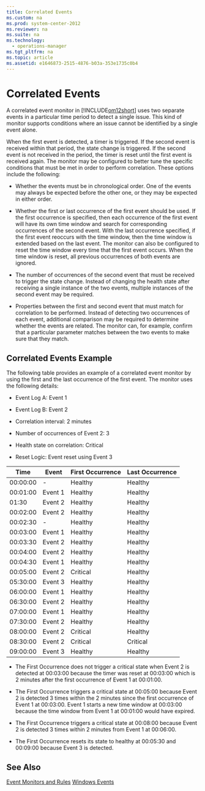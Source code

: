 ```yaml
---
title: Correlated Events
ms.custom: na
ms.prod: system-center-2012
ms.reviewer: na
ms.suite: na
ms.technology: 
  - operations-manager
ms.tgt_pltfrm: na
ms.topic: article
ms.assetid: e1646873-2515-4876-b03a-353e1735c0b4
---
```

# Correlated Events
A correlated event monitor in [!INCLUDE[om12short](../Token/om12short_md.md)] uses two separate events in a particular time period to detect a single issue. This kind of monitor supports conditions where an issue cannot be identified by a single event alone.

When the first event is detected, a timer is triggered. If the second event is received within that period, the state change is triggered. If the second event is not received in the period, the timer is reset until the first event is received again. The monitor may be configured to better tune the specific conditions that must be met in order to perform correlation. These options include the following:

-   Whether the events must be in chronological order. One of the events may always be expected before the other one, or they may be expected in either order.

-   Whether the first or last occurrence of the first event should be used. If the first occurrence is specified, then each occurrence of the first event will have its own time window and search for corresponding occurrences of the second event. With the last occurrence specified, if the first event reoccurs with the time window, then the time window is extended based on the last event. The monitor can also be configured to reset the time window every time that the first event occurs. When the time window is reset, all previous occurrences of both events are ignored.

-   The number of occurrences of the second event that must be received to trigger the state change. Instead of changing the health state after receiving a single instance of the two events, multiple instances of the second event may be required.

-   Properties between the first and second event that must match for correlation to be performed. Instead of detecting two occurrences of each event, additional comparison may be required to determine whether the events are related. The monitor can, for example, confirm that a particular parameter matches between the two events to make sure that they match.

## Correlated Events Example
The following table provides an example of a correlated event monitor by using the first and the last occurrence of the first event.  The monitor uses the following details:

-   Event Log A: Event 1

-   Event Log B: Event 2

-   Correlation interval: 2 minutes

-   Number of occurrences of Event 2: 3

-   Health state on correlation: Critical

-   Reset Logic: Event reset using Event 3

|Time|Event|First Occurrence|Last Occurrence|
|--------|---------|--------------------|-------------------|
|00:00:00|\-|Healthy|Healthy|
|00:01:00|Event 1|Healthy|Healthy|
|01:30|Event 2|Healthy|Healthy|
|00:02:00|Event 2|Healthy|Healthy|
|00:02:30|\-|Healthy|Healthy|
|00:03:00|Event 1|Healthy|Healthy|
|00:03:30|Event 2|Healthy|Healthy|
|00:04:00|Event 2|Healthy|Healthy|
|00:04:30|Event 1|Healthy|Healthy|
|00:05:00|Event 2|Critical|Healthy|
|05:30:00|Event 3|Healthy|Healthy|
|06:00:00|Event 1|Healthy|Healthy|
|06:30:00|Event 2|Healthy|Healthy|
|07:00:00|Event 1|Healthy|Healthy|
|07:30:00|Event 2|Healthy|Healthy|
|08:00:00|Event 2|Critical|Healthy|
|08:30:00|Event 2|Critical|Critical|
|09:00:00|Event 3|Healthy|Healthy|

-   The First Occurrence does not trigger a critical state when Event 2 is detected at 00:03:00 because the timer was reset at 00:03:00 which is 2 minutes after the first occurrence of Event 1 at 00:01:00.

-   The First Occurrence triggers a critical state at 00:05:00 because Event 2 is detected 3 times within the 2 minutes since the first occurrence of Event 1 at 00:03:00. Event 1 starts a new time window at 00:03:00 because the time window from Event 1 at 00:01:00 would have expired.

-   The First Occurrence triggers a critical state at 00:08:00 because Event 2 is detected 3 times within 2 minutes from Event 1 at 00:06:00.

-   The First Occurrence resets its state to healthy at 00:05:30 and 00:09:00 because Event 3 is detected.

## See Also
[Event Monitors and Rules](../Topic/Event-Monitors-and-Rules.md)
[Windows Events](../Topic/Windows-Events.md)

